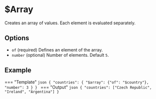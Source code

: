 # $Array

Creates an array of values. Each element is evaluated separately.

## Options

- `of` (required) Defines an element of the array.
- `number` (optional) Number of elements. Default `5`.

## Example

=== "Template"
    ```json
    { "countries": { "$array": {"of": "$country"}, "number": 3 } }
    ```
=== "Output"
    ```json
    { "countries": ["Czech Republic", "Ireland", "Argentina"] }
    ```